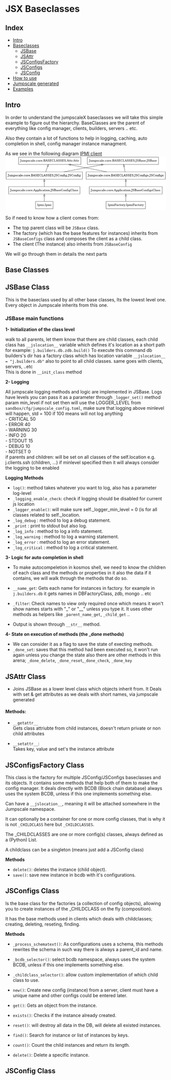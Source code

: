 # JSX Baseclasses

## Index
- [Intro](#intro)
- [Baseclasses](#base-classes)
    - [JSBase](#jsbase-class)
    - [JSAttr](#jsattr-class)
    - [JSConfigsFactory](#jsconfigsfactory-class)
    - [JSConfigs](#jsconfigs-class)
    - [JSConfig](#jsconfig-class)
- [How to use]()
- [Jumpscale generated]()
- [Examples]()

## Intro
In order to understand the jumpscaleX baseclasses we will take this simple example to figure out the hierarchy. BaseClasses are the parent of everything like config manager, clients, builders, servers .. etc.<br/>

Also they contain a lot of functions to help in logging, caching, auto completion in shell, config manager instance managment.

As we see in the following diagram [IPMI client](https://github.com/threefoldtech/jumpscaleX/tree/development_jumpscale/Jumpscale/clients/ipmi) 
![](images/baseclasses.png)

So if need to know how a client comes from:<br>
- The top parent class will be `JSBase` class.
- The factory (which has the base features for instances) inherits from `JSBaseConfigs` class and composes the client as a child class.
- The client (The instance) also inherits from `JSBaseConfig` <br/>

We will go through them in details the next parts

## Base Classes
## JSBase Class
This is the baseclass used by all other base classes, Its the lowest level one. Every object in Jumpscale inherits from this one.

### JSBase main functions
**1- Initialization of the class level** <br/>
    <p>walk to all parents, let them know that there are child classes, each child class has `__jslocation__` variable which defines it's location as a short path<br/>
    for example: `j.builders.db.zdb.build()`
    To execute this command db builders's dir has a factory class which has location variable `__jslocation__ = "j.builders.db"` also to point to all child classes. same goes with clients, servers, ..etc<br/>
    This is done in `__init_class` method</p>

**2- Logging** <br/>
    <p>All jumpscale logging methods and logic are implemented in JSBase.
    Logs have levels you can pass it as a parameter through `_logger_set()` method<br>
    param min_level if not set then will use the LOGGER_LEVEL from
    `sandbox/cfg/jumpscale_config.toml`,
    make sure that logging above minlevel will happen, std = 100
    if 100 means will not log anything <br/>
        - CRITICAL 	50 <br/>
        - ERROR 	40 <br/>
        - WARNING 	30 <br/>
        - INFO 	    20 <br/>
        - STDOUT 	15 <br/>
        - DEBUG 	10 <br/>
        - NOTSET 	0  <br/>
    if parents and children: will be set on all classes of the self.location e.g. j.clients.ssh (children, ...)
    if minlevel specified then it will always consider the logging to be enabled<br/>

__Logging Methods__<br/>
- `log()`: method takes whatever you want to log, also has a parameter log-level
- `_logging_enable_check`:  check if logging should be disabled for current js location
- `_logger_enable()`: will make sure self._logger_min_level = 0 (is for all classes related to self._location. <br/>
- `_log_debug` : method to log a debug statement. <br/>
- `_print` : print to stdout but also log. <br/>
- `_log_info` : method to log a info statement. <br/>
- `_log_warning` : method to log a warning statement. <br/>
- `_log_error` : method to log an error statement. <br/>
- `_log_critical` : method to log a critical statement. <br/>
</p>

**3- Logic for auto completion in shell** <br/>
- To make autocompeletion in kosmos shell, we need to know the children of each class and the methods or properties in it also the data if it contains, we will walk through the methods that do so.
- `__name_get`: Gets each name for instances in factory.
for example in `j.builders.db` it gets names in DBFactoryClass, zdb, mongo .. etc

- `_filter`: Check names to view only required once which means it won't show names starts with "_" or "__" unless you type it. It uses other methods as helpers like `_parent_name_get`, `_child_get` ..

- Output is shown through `__str__` method.

**4- State on execution of methods (the _done methods)** <br/>
- We can consider it as a flag to save the state of execting methods.
- `_done_set`: saves that this method had been executed so, it won't run again unless you change the state
also there are other methods in this arena; `_done_delete`, `_done_reset`,`_done_check`, `_done_key`

## JSAttr Class
- Joins JSBase as a lower level class which objects inherit from. It Deals with set & get attributes as we deals with short names, via jumpscale generated<br>

#### Methods:
- `__getattr__` <br/>
Gets class attriubte from child instances, doesn't return private or non child attributes


- `__setattr__`: <br/>
Takes key, value and set's the instance attribute

## JSConfigsFactory Class
This class is the factory for multiple JSConfig/JSConfigs baseclasses and its objects.
It contains some methods that help both of them to make the config manager. It deals directly with BCDB (Block chain database) always uses the system BCDB, unless if this one implements something else.

Can have a `__jslocation__`, meaning it will be attached somewhere in the Jumpscale namespace.

It can optionally be a container for one or more config classes, that is why it is not `_CHILDCLASS` here but `_CHILDCLASSES`.

The _CHILDCLASSES are one or more config(s) classes, always defined as a (Python) List.

A childclass can be a singleton (means just add a JSConfig class)

**Methods**
- `delete()`: deletes the instance (child object).
- `save()`: save new instance in bcdb with it's configurations.


## JSConfigs Class
Is the base class for the factories (a collection of config objects), allowing you to create instances of the _CHILDCLASS on the fly (composition).

It has the base methods used in clients which deals with childclasses; creating, deleting, reseting, finding.

**Methods**
- `_process_schematext()`:  As configurations uses a schema, this methods rewrites the schema in such way there is always a parent_id and name.

- `_bcdb_selector()`: select bcdb namespace, always uses the system BCDB, unless if this one implements something else.

- `_childclass_selector()`: allow custom implementation of which child class to use.

- `new()`: Create new config (instance) from a server, client must have a unique name and other configs could be entered later.

- `get()`: Gets an object from the instance.

- `exists()`: Checks if the instance already created.

- `reset()`: will destroy all data in the DB, will delete all existed instances.

- `find()`: Search for instance or list of instances by keys.

- `count()`: Count the child instances and return its length.

- `delete()`: Delete a specific instance.

## JSConfig Class